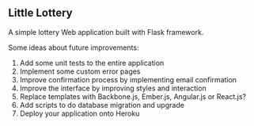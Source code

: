 ## Little Lottery

A simple lottery Web application built with Flask framework.

Some ideas about future improvements:

1. Add some unit tests to the entire application
2. Implement some custom error pages
3. Improve confirmation process by implementing email confirmation
3. Improve the interface by improving styles and interaction
4. Replace templates with Backbone.js, Ember.js, Angular.js or React.js?
5. Add scripts to do database migration and upgrade
6. Deploy your application onto Heroku
